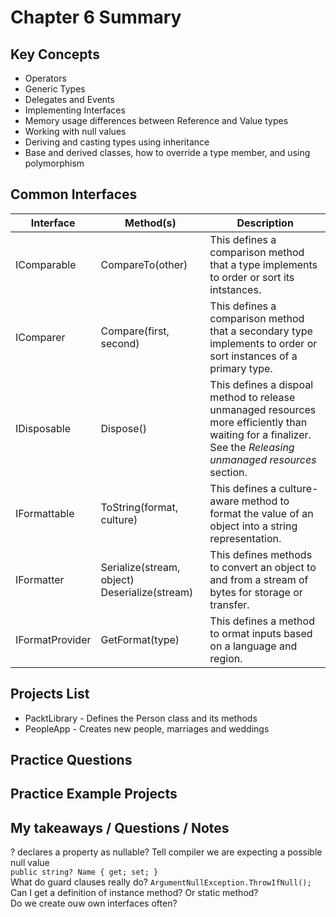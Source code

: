 # Chapter 6 Summary

## Key Concepts
* Operators
* Generic Types
* Delegates and Events
* Implementing Interfaces
* Memory usage differences between Reference and Value types
* Working with null values
* Deriving and casting types using inheritance
* Base and derived classes, how to override a type member, and using polymorphism

## Common Interfaces
| Interface | Method(s) | Description |
| --------- | ----------|-------------|
| IComparable | CompareTo(other) | This defines a comparison method that a type implements to order or sort its intstances. |
| IComparer | Compare(first, second) | This defines a comparison method that a secondary type implements to order or sort instances of a primary type. |
| IDisposable | Dispose() | This defines a dispoal method to release unmanaged resources more efficiently than waiting for a finalizer. See the *Releasing unmanaged resources* section. |
| IFormattable | ToString(format, culture) | This defines a culture-aware method to format the value of an object into a string representation. |
| IFormatter | Serialize(stream, object) Deserialize(stream) | This defines methods to convert an object to and from a stream of bytes for storage or transfer. |
| IFormatProvider | GetFormat(type) | This defines a method to ormat inputs based on a language and region. |


## Projects List
* PacktLibrary - Defines the Person class and its methods
* PeopleApp - Creates new people, marriages and weddings

## Practice Questions

## Practice Example Projects

## My takeaways / Questions / Notes
? declares a property as nullable? Tell compiler we are expecting a possible null value  
```public string? Name { get; set; }```  
What do guard clauses really do? ```ArgumentNullException.ThrowIfNull();```  
Can I get a definition of instance method? Or static method?  
Do we create ouw own interfaces often?  


